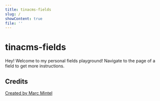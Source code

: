 ```yaml
---
title: tinacms-fields
slug: /
showContent: true
file: ''
---
```

# tinacms-fields

Hey! Welcome to my personal fields playground!
Navigate to the page of a field to get more instructions.

## Credits

<a href='https://mintel.me/'>Created by Marc Mintel</a>